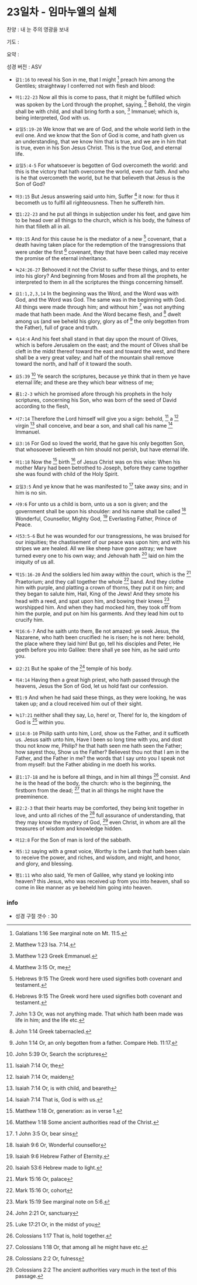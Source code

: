 # 23일차 - 임마누엘의 실체

찬양 : 내 눈 주의 영광을 보내

기도 : 

요약 : 

성경 버전 : ASV

- `갈1:16` to reveal his Son in me, that I might [^Gal1:16a] preach him among the Gentiles; straightway I conferred not with flesh and blood:
[^Gal1:16a]: Galatians 1:16 See marginal note on Mt. 11:5. 


- `마1:22-23` Now all this is come to pass, that it might be fulfilled which was spoken by the Lord through the prophet, saying, [^Matt1:23a] Behold, the virgin shall be with child, and shall bring forth a son, [^Matt1:23b] Immanuel; which is, being interpreted, God with us.
[^Matt1:23a]: Matthew 1:23 Isa. 7:14. 
[^Matt1:23b]: Matthew 1:23 Greek Emmanuel. 


- `요일5:19-20` We know that we are of God, and the whole world lieth in the evil one. And we know that the Son of God is come, and hath given us an understanding, that we know him that is true, and we are in him that is true, even in his Son Jesus Christ. This is the true God, and eternal life.

- `요일5:4-5` For whatsoever is begotten of God overcometh the world: and this is the victory that hath overcome the world, even our faith. And who is he that overcometh the world, but he that believeth that Jesus is the Son of God?

- `마3:15` But Jesus answering said unto him, Suffer [^Matt3:15a] it now: for thus it becometh us to fulfil all righteousness. Then he suffereth him.
[^Matt3:15a]: Matthew 3:15 Or, me 


- `엡1:22-23` and he put all things in subjection under his feet, and gave him to be head over all things to the church, which is his body, the fulness of him that filleth all in all.

- `히9:15` And for this cause he is the mediator of a new [^Heb9:15a] covenant, that a death having taken place for the redemption of the transgressions that were under the first [^Heb9:15b] covenant, they that have been called may receive the promise of the eternal inheritance.
[^Heb9:15a]: Hebrews 9:15 The Greek word here used signifies both covenant and testament. 
[^Heb9:15b]: Hebrews 9:15 The Greek word here used signifies both covenant and testament. 


- `눅24:26-27` Behooved it not the Christ to suffer these things, and to enter into his glory? And beginning from Moses and from all the prophets, he interpreted to them in all the scriptures the things concerning himself.

- `요1:1,2,3,14` In the beginning was the Word, and the Word was with God, and the Word was God. The same was in the beginning with God. All things were made through him; and without him [^John1:3a] was not anything made that hath been made. And the Word became flesh, and [^John1:14a] dwelt among us (and we beheld his glory, glory as of [^John1:14b] the only begotten from the Father), full of grace and truth.
[^John1:3a]: John 1:3 Or, was not anything made. That which hath been made was life in him; and the life etc. 
[^John1:14a]: John 1:14 Greek tabernacled. 
[^John1:14b]: John 1:14 Or, an only begotten from a father. Compare Heb. 11:17. 


- `슥14:4` And his feet shall stand in that day upon the mount of Olives, which is before Jerusalem on the east; and the mount of Olives shall be cleft in the midst thereof toward the east and toward the west, and there shall be a very great valley; and half of the mountain shall remove toward the north, and half of it toward the south.

- `요5:39` [^John5:39a] Ye search the scriptures, because ye think that in them ye have eternal life; and these are they which bear witness of me;
[^John5:39a]: John 5:39 Or, Search the scriptures 


- `롬1:2-3` which he promised afore through his prophets in the holy scriptures, concerning his Son, who was born of the seed of David according to the flesh,

- `사7:14` Therefore the Lord himself will give you a sign: behold, [^Isa7:14a] a [^Isa7:14b] virgin [^Isa7:14c] shall conceive, and bear a son, and shall call his name [^Isa7:14d] Immanuel.
[^Isa7:14a]: Isaiah 7:14 Or, the 
[^Isa7:14b]: Isaiah 7:14 Or, maiden 
[^Isa7:14c]: Isaiah 7:14 Or, is with child, and beareth 
[^Isa7:14d]: Isaiah 7:14 That is, God is with us. 


- `요3:16` For God so loved the world, that he gave his only begotten Son, that whosoever believeth on him should not perish, but have eternal life.

- `마1:18` Now the [^Matt1:18a] birth [^Matt1:18b] of Jesus Christ was on this wise: When his mother Mary had been betrothed to Joseph, before they came together she was found with child of the Holy Spirit.
[^Matt1:18a]: Matthew 1:18 Or, generation: as in verse 1. 
[^Matt1:18b]: Matthew 1:18 Some ancient authorities read of the Christ. 


- `요일3:5` And ye know that he was manifested to [^1John3:5a] take away sins; and in him is no sin.
[^1John3:5a]: 1 John 3:5 Or, bear sins 


- `사9:6` For unto us a child is born, unto us a son is given; and the government shall be upon his shoulder: and his name shall be called [^Isa9:6a] Wonderful, Counsellor, Mighty God, [^Isa9:6b] Everlasting Father, Prince of Peace.
[^Isa9:6a]: Isaiah 9:6 Or, Wonderful counsellor 
[^Isa9:6b]: Isaiah 9:6 Hebrew Father of Eternity. 


- `사53:5-6` But he was wounded for our transgressions, he was bruised for our iniquities; the chastisement of our peace was upon him; and with his stripes we are healed. All we like sheep have gone astray; we have turned every one to his own way; and Jehovah hath [^Isa53:6a] laid on him the iniquity of us all.
[^Isa53:6a]: Isaiah 53:6 Hebrew made to light. 


- `막15:16-20` And the soldiers led him away within the court, which is the [^Mark15:16a] Praetorium; and they call together the whole [^Mark15:16b] band. And they clothe him with purple, and platting a crown of thorns, they put it on him; and they began to salute him, Hail, King of the Jews! And they smote his head with a reed, and spat upon him, and bowing their knees [^Mark15:19a] worshipped him. And when they had mocked him, they took off from him the purple, and put on him his garments. And they lead him out to crucify him.
[^Mark15:16a]: Mark 15:16 Or, palace 
[^Mark15:16b]: Mark 15:16 Or, cohort 
[^Mark15:19a]: Mark 15:19 See marginal note on 5:6. 


- `막16:6-7` And he saith unto them, Be not amazed: ye seek Jesus, the Nazarene, who hath been crucified: he is risen; he is not here: behold, the place where they laid him! But go, tell his disciples and Peter, He goeth before you into Galilee: there shall ye see him, as he said unto you.

- `요2:21` But he spake of the [^John2:21a] temple of his body.
[^John2:21a]: John 2:21 Or, sanctuary 


- `히4:14` Having then a great high priest, who hath passed through the heavens, Jesus the Son of God, let us hold fast our confession.

- `행1:9` And when he had said these things, as they were looking, he was taken up; and a cloud received him out of their sight.

- `눅17:21` neither shall they say, Lo, here! or, There! for lo, the kingdom of God is [^Luke17:21a] within you.
[^Luke17:21a]: Luke 17:21 Or, in the midst of you 


- `요14:8-10` Philip saith unto him, Lord, show us the Father, and it sufficeth us. Jesus saith unto him, Have I been so long time with you, and dost thou not know me, Philip? he that hath seen me hath seen the Father; how sayest thou, Show us the Father? Believest thou not that I am in the Father, and the Father in me? the words that I say unto you I speak not from myself: but the Father abiding in me doeth his works.

- `골1:17-18` and he is before all things, and in him all things [^Col1:17a] consist. And he is the head of the body, the church: who is the beginning, the firstborn from the dead; [^Col1:18a] that in all things he might have the preeminence.
[^Col1:17a]: Colossians 1:17 That is, hold together. 
[^Col1:18a]: Colossians 1:18 Or, that among all he might have etc. 


- `골2:2-3` that their hearts may be comforted, they being knit together in love, and unto all riches of the [^Col2:2a] full assurance of understanding, that they may know the mystery of God, [^Col2:2b] even Christ, in whom are all the treasures of wisdom and knowledge hidden.
[^Col2:2a]: Colossians 2:2 Or, fulness 
[^Col2:2b]: Colossians 2:2 The ancient authorities vary much in the text of this passage. 


- `마12:8` For the Son of man is lord of the sabbath.

- `계5:12` saying with a great voice, Worthy is the Lamb that hath been slain to receive the power, and riches, and wisdom, and might, and honor, and glory, and blessing.

- `행1:11` who also said, Ye men of Galilee, why stand ye looking into heaven? this Jesus, who was received up from you into heaven, shall so come in like manner as ye beheld him going into heaven.

### info

- 성경 구절 갯수 : 30
